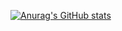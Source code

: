[![Anurag's GitHub stats](https://github-readme-stats.vercel.app/api?username=MathieuPAJOT)](https://github.com/anuraghazra/github-readme-stats)
